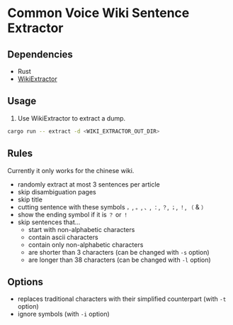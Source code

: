 # Common Voice Wiki Sentence Extractor

## Dependencies

- Rust
- [WikiExtractor](https://github.com/attardi/wikiextractor)

## Usage

1. Use WikiExtractor to extract a dump.
```bash
cargo run -- extract -d <WIKI_EXTRACTOR_OUT_DIR>
```

## Rules
Currently it only works for the chinese wiki.
- randomly extract at most 3 sentences per article
- skip disambiguation pages
- skip title
- cutting sentence with these symbols `，`, `。`, `、`, `：`, `？`, `；`, `！`, `（` & `）`
- show the ending symbol if it is `？` or `！`
- skip sentences that...
  - start with non-alphabetic characters
  - contain ascii characters
  - contain only non-alphabetic characters
  - are shorter than 3 characters (can be changed with `-s` option)
  - are longer than 38 characters (can be changed with `-l` option)

## Options
- replaces traditional characters with their simplified counterpart (with `-t` option)
- ignore symbols (with `-i` option)
